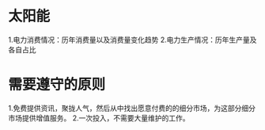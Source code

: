 # 太阳能
1.电力消费情况：历年消费量以及消费量变化趋势
2.电力生产情况：历年生产量及各自占比

# 需要遵守的原则
1.免费提供资讯，聚拢人气，然后从中找出愿意付费的的细分市场，为这部分细分市场提供增值服务。
2.一次投入，不需要大量维护的工作。